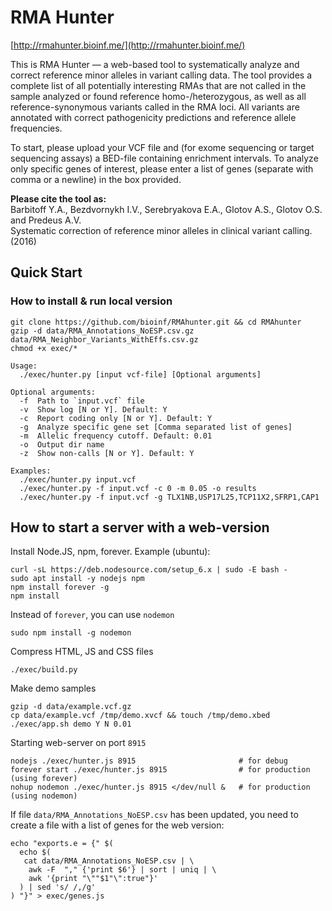 # RMA Hunter

[http://rmahunter.bioinf.me/](http://rmahunter.bioinf.me/)  

This is RMA Hunter — a web-based tool to systematically analyze and correct 
reference minor alleles in variant calling data. The tool provides a complete 
list of all potentially interesting RMAs that are not called in the sample 
analyzed or found reference homo-/heterozygous, as well as all 
reference-synonymous variants called in the RMA loci. All variants are 
annotated with correct pathogenicity predictions and reference allele 
frequencies.

To start, please upload your VCF file and (for exome sequencing or target 
sequencing assays) a BED-file containing enrichment intervals. To analyze only 
specific genes of interest, please enter a list of genes (separate with comma 
or a newline) in the box provided.

**Please cite the tool as:**  
Barbitoff Y.A., Bezdvornykh I.V., Serebryakova E.A., Glotov A.S., Glotov O.S. 
and Predeus A.V.  
Systematic correction of reference minor alleles in clinical variant calling. 
(2016)


## Quick Start

### How to install & run local version

~~~
git clone https://github.com/bioinf/RMAhunter.git && cd RMAhunter
gzip -d data/RMA_Annotations_NoESP.csv.gz data/RMA_Neighbor_Variants_WithEffs.csv.gz
chmod +x exec/*
~~~

~~~
Usage:
  ./exec/hunter.py [input vcf-file] [Optional arguments]

Optional arguments:
  -f  Path to `input.vcf` file
  -v  Show log [N or Y]. Default: Y
  -c  Report coding only [N or Y]. Default: Y
  -g  Analyze specific gene set [Comma separated list of genes]
  -m  Allelic frequency cutoff. Default: 0.01
  -o  Output dir name
  -z  Show non-calls [N or Y]. Default: Y

Examples:
  ./exec/hunter.py input.vcf
  ./exec/hunter.py -f input.vcf -c 0 -m 0.05 -o results
  ./exec/hunter.py -f input.vcf -g TLX1NB,USP17L25,TCP11X2,SFRP1,CAP1
~~~


## How to start a server with a web-version

Install Node.JS, npm, forever. Example (ubuntu):

~~~
curl -sL https://deb.nodesource.com/setup_6.x | sudo -E bash -
sudo apt install -y nodejs npm
npm install forever -g
npm install
~~~

Instead of `forever`, you can use `nodemon`

~~~
sudo npm install -g nodemon
~~~

Compress HTML, JS and CSS files  

~~~
./exec/build.py
~~~

Make demo samples

~~~
gzip -d data/example.vcf.gz
cp data/example.vcf /tmp/demo.xvcf && touch /tmp/demo.xbed
./exec/app.sh demo Y N 0.01
~~~

Starting web-server on port `8915`

~~~
nodejs ./exec/hunter.js 8915                       # for debug
forever start ./exec/hunter.js 8915                # for production (using forever)
nohup nodemon ./exec/hunter.js 8915 </dev/null &   # for production (using nodemon)
~~~

If file `data/RMA_Annotations_NoESP.csv` has been updated, you need to create a file with a list of genes for the web version:

~~~
echo "exports.e = {" $(
  echo $(
   cat data/RMA_Annotations_NoESP.csv | \
    awk -F  "," {'print $6'} | sort | uniq | \
    awk '{print "\""$1"\":true"}'
  ) | sed 's/ /,/g'
) "}" > exec/genes.js
~~~
